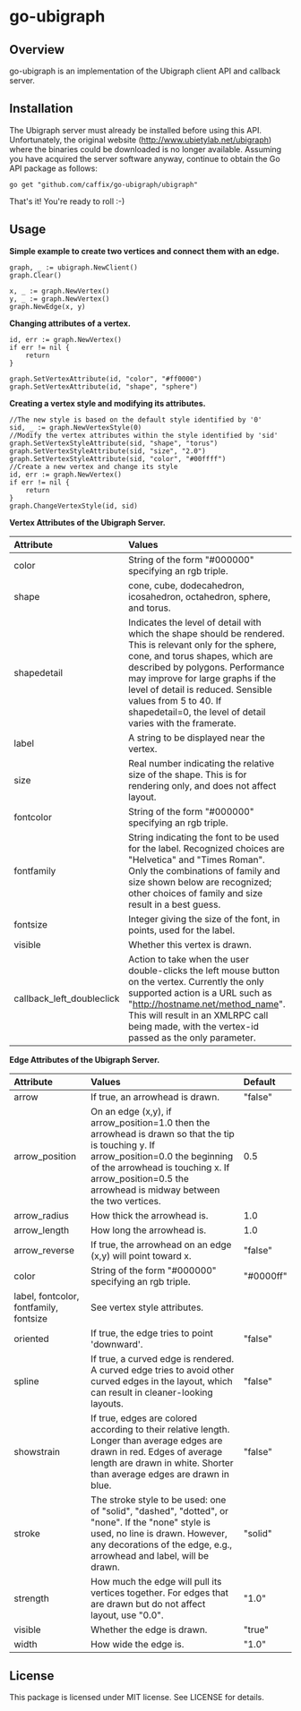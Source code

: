 # go-ubigraph

## Overview

go-ubigraph is an implementation of the Ubigraph client API and callback server.

## Installation

The Ubigraph server must already be installed before using this API. Unfortunately, the original website (http://www.ubietylab.net/ubigraph) where the binaries could be downloaded is no longer available. Assuming you have acquired the server software anyway, continue to obtain the Go API package as follows:

    go get "github.com/caffix/go-ubigraph/ubigraph"

That's it! You're ready to roll :-)

## Usage

**Simple example to create two vertices and connect them with an edge.**

    graph, _ := ubigraph.NewClient()
    graph.Clear()
    
    x, _ := graph.NewVertex()
    y, _ := graph.NewVertex()
    graph.NewEdge(x, y)


**Changing attributes of a vertex.**

    id, err := graph.NewVertex()
    if err != nil {
        return
    }

    graph.SetVertexAttribute(id, "color", "#ff0000")
    graph.SetVertexAttribute(id, "shape", "sphere")


**Creating a vertex style and modifying its attributes.**

    //The new style is based on the default style identified by '0'
    sid, _ := graph.NewVertexStyle(0)
    //Modify the vertex attributes within the style identified by 'sid'
    graph.SetVertexStyleAttribute(sid, "shape", "torus")
    graph.SetVertexStyleAttribute(sid, "size", "2.0")
    graph.SetVertexStyleAttribute(sid, "color", "#00ffff")
    //Create a new vertex and change its style
    id, err := graph.NewVertex()
    if err != nil {
        return
    }
    graph.ChangeVertexStyle(id, sid)


**Vertex Attributes of the Ubigraph Server.**

| Attribute | Values | Default |
| :------------- | :------------- | :------------- |
| color | String of the form "#000000" specifying an rgb triple. | "#0000ff" |
| shape | cone, cube, dodecahedron, icosahedron, octahedron, sphere, and torus. | "cube" |
| shapedetail | Indicates the level of detail with which the shape should be rendered. This is relevant only for the sphere, cone, and torus shapes, which are described by polygons. Performance may improve for large graphs if the level of detail is reduced. Sensible values from 5 to 40. If shapedetail=0, the level of detail varies with the framerate. | 10 |
| label | A string to be displayed near the vertex. | "" |
| size | Real number indicating the relative size of the shape. This is for rendering only, and does not affect layout. | 1.0 |
| fontcolor | String of the form "#000000" specifying an rgb triple. | "#ffffff" |
| fontfamily | String indicating the font to be used for the label. Recognized choices are "Helvetica" and "Times Roman". Only the combinations of family and size shown below are recognized; other choices of family and size result in a best guess. | Helvetica |
| fontsize | Integer giving the size of the font, in points, used for the label. | 12 |
| visible | Whether this vertex is drawn. | true |
| callback_left_doubleclick | Action to take when the user double-clicks the left mouse button on the vertex. Currently the only supported action is a URL such as "http://hostname.net/method_name". This will result in an XMLRPC call being made, with the vertex-id passed as the only parameter. | "" |


**Edge Attributes of the Ubigraph Server.**

| Attribute | Values | Default |
| :------------- | :------------- | :------------- |
| arrow | If true, an arrowhead is drawn. | "false" |
| arrow_position | On an edge (x,y), if arrow_position=1.0 then the arrowhead is drawn so that the tip is touching y. If arrow_position=0.0 the beginning of the arrowhead is touching x. If arrow_position=0.5 the arrowhead is midway between the two vertices. | 0.5 |
| arrow_radius | How thick the arrowhead is. | 1.0 |
| arrow_length | How long the arrowhead is. | 1.0 |
| arrow_reverse | If true, the arrowhead on an edge (x,y) will point toward x. | "false" |
| color | String of the form "#000000" specifying an rgb triple. | "#0000ff" |
| label, fontcolor, fontfamily, fontsize | See vertex style attributes. |  |
| oriented | If true, the edge tries to point 'downward'. | "false" |
| spline | If true, a curved edge is rendered. A curved edge tries to avoid other curved edges in the layout, which can result in cleaner-looking layouts. | "false" |
| showstrain | If true, edges are colored according to their relative length. Longer than average edges are drawn in red. Edges of average length are drawn in white. Shorter than average edges are drawn in blue. | "false" |
| stroke | The stroke style to be used: one of "solid", "dashed", "dotted", or "none". If the "none" style is used, no line is drawn. However, any decorations of the edge, e.g., arrowhead and label, will be drawn. | "solid" |
| strength | How much the edge will pull its vertices together. For edges that are drawn but do not affect layout, use "0.0". | "1.0" |
| visible | Whether the edge is drawn. | "true" |
| width | How wide the edge is. | "1.0" |


## License

This package is licensed under MIT license. See LICENSE for details.
